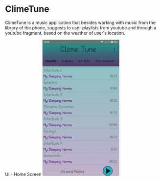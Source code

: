 # ClimeTune
 ClimeTune is a music application that besides working with music from the library of the phone, suggests to user playlists from youtube and through a youtube fragment, based on the weather of user's location.
 
UI - Home Screen
![Home Screen](https://github.com/SimosLeei/ClimeTune/blob/master/Screenshots/TracklistTab.png)

